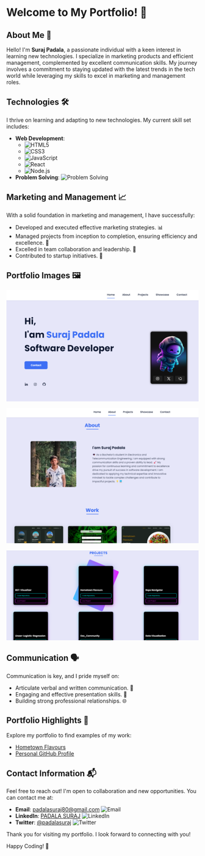 # Welcome to My Portfolio! 🎉

## About Me 👋

Hello! I'm **Suraj Padala**, a passionate individual with a keen interest in learning new technologies. I specialize in marketing products and efficient management, complemented by excellent communication skills. My journey involves a commitment to staying updated with the latest trends in the tech world while leveraging my skills to excel in marketing and management roles.

## Technologies 🛠️

I thrive on learning and adapting to new technologies. My current skill set includes:

- **Web Development**:
  - ![HTML5](https://img.shields.io/badge/HTML5-E34F26?style=flat&logo=html5&logoColor=white)
  - ![CSS3](https://img.shields.io/badge/CSS3-1572B6?style=flat&logo=css3&logoColor=white)
  - ![JavaScript](https://img.shields.io/badge/JavaScript-F7DF1E?style=flat&logo=javascript&logoColor=black)
  - ![React](https://img.shields.io/badge/React-61DAFB?style=flat&logo=react&logoColor=black)
  - ![Node.js](https://img.shields.io/badge/Node.js-339933?style=flat&logo=node.js&logoColor=white)
- **Problem Solving**: ![Problem Solving](https://img.shields.io/badge/Problem_Solving-009688?style=flat&logo=problem-solving&logoColor=white)

## Marketing and Management 📈

With a solid foundation in marketing and management, I have successfully:

- Developed and executed effective marketing strategies. 📊
- Managed projects from inception to completion, ensuring efficiency and excellence. 📅
- Excelled in team collaboration and leadership. 🤝
- Contributed to startup initiatives. 🚀
## Portfolio Images 🖼️

![Home](assets/styles/img/11.png)

![Projects](assets/styles/img/12.png)

![Another Image](assets/styles/img/13.png)
## Communication 🗣️

Communication is key, and I pride myself on:

- Articulate verbal and written communication. 📝
- Engaging and effective presentation skills. 📣
- Building strong professional relationships. 🌐

## Portfolio Highlights 🌟

Explore my portfolio to find examples of my work:

- [Hometown Flavours](https://github.com/padalasuraj/Hometown_flavours)    
- [Personal GitHub Profile](https://github.com/padalasuraj/padalasuraj)   

## Contact Information 📬

Feel free to reach out! I'm open to collaboration and new opportunities. You can contact me at:

- **Email**: [padalasuraj80@gmail.com](mailto:padalasuraj80@gmail.com) ![Email](https://img.shields.io/badge/Email-padalasuraj80@gmail.com-blue)
- **LinkedIn**: [PADALA SURAJ](https://www.linkedin.com/in/padala-suraj-b159b0234/) ![LinkedIn](https://img.shields.io/badge/LinkedIn-Padala_Suraj-blue)
- **Twitter**: [@padalasuraj](https://twitter.com/padalasuraj) ![Twitter](https://img.shields.io/badge/Twitter-@padalasuraj-blue)

Thank you for visiting my portfolio. I look forward to connecting with you!

Happy Coding! 🚀



